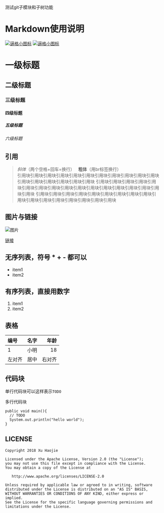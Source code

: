 
测试git子模块和子树功能

# Markdown使用说明

[![逼格小图标](https://img.shields.io/badge/tag-1.0.0-brightgreen.svg)](https://github.com/xhjnono/vue-exercises)
[![逼格小图标](https://img.shields.io/badge/Apache%20License-2.0-lightgrey.svg)](https://github.com/xhjnono/vue-exercises)


# 一级标题
## 二级标题
### 三级标题
#### 四级标题
##### 五级标题
###### 六级标题

## 引用

>*斜体*（两个空格+回车=换行）  
**粗体**（用br标签换行）<br/>
引用块引用块引用块引用块引用块引用块引用块引用块引用块引用块引用块引用块引用块引用块引用块引用块引用块
引用块引用块引用块引用块引用块引用块引用块引用块引用块引用块引用块引用块引用块引用块引用块引用块引用块
引用块引用块引用块引用块引用块引用块引用块引用块引用块引用块引用块引用块引用块引用块引用块引用块引用块

## 图片与链接

![图片](https://ss0.baidu.com/6ONWsjip0QIZ8tyhnq/it/u=3146759643,3585562365&fm=58)

[链接](http://www.baidu.com)

## 无序列表，符号 * + - 都可以

* item1
* item2

## 有序列表，直接用数字

1. item1
2. item2

## 表格

|编号|名字|年龄|
|:---|:---:|---:|
|1|小明|18|
|左对齐|居中|右对齐|

## 代码块

单行代码块可以这样表示`TODO`

多行代码块
``` code
public void main(){
  // TODO
  System.out.println("hello world");
}
```

## LICENSE

``` text
Copyright 2018 Xu Haojie

Licensed under the Apache License, Version 2.0 (the "License");
you may not use this file except in compliance with the License.
You may obtain a copy of the License at

   http://www.apache.org/licenses/LICENSE-2.0

Unless required by applicable law or agreed to in writing, software
distributed under the License is distributed on an "AS IS" BASIS,
WITHOUT WARRANTIES OR CONDITIONS OF ANY KIND, either express or implied.
See the License for the specific language governing permissions and
limitations under the License.
```
